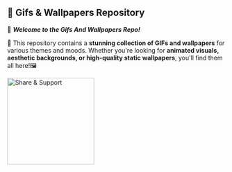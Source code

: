 ## 🎨 Gifs & Wallpapers Repository

📂 **_Welcome to the Gifs And Wallpapers Repo!_**

🔹 This repository contains a **stunning collection of GIFs and wallpapers** for various themes and moods. Whether you're looking for **animated visuals, aesthetic backgrounds, or high-quality static wallpapers**, you'll find them all here!🖼️

<img src="https://media.giphy.com/media/jt7bAtEijhurm/giphy.gif" width="200" alt="Share & Support"/>  
